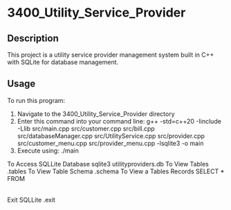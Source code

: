# 3400_Utility_Service_Provider

## Description

This project is a utility service provider management system built in C++ with SQLite for database management.

## Usage

To run this program:

1. Navigate to the 3400_Utility_Service_Provider directory
2. Enter this command into your command line:
   g++ -std=c++20 -Iinclude -Llib src/main.cpp src/customer.cpp src/bill.cpp src/databaseManager.cpp src/UtilityService.cpp src/provider.cpp src/customer_menu.cpp src/provider_menu.cpp -lsqlite3 -o main
3. Execute using:
   ./main

To Access SQLLite Database
sqlite3 utilityproviders.db
To View Tables
   .tables
To View Table Schema
   .schema <table>
To View a Tables Records
   SELECT * FROM <table>
Exit SQLLite
   .exit